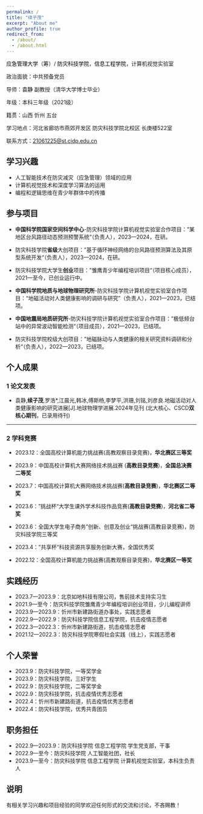 ```yaml
---
permalink: /
title: "续子茂"
excerpt: "About me"
author_profile: true
redirect_from: 
  - /about/
  - /about.html
---
```



<a href="https://www.ncist.edu.cn/Home/" style="text-decoration:none; color:black;">应急管理大学</a>（筹）/ <a href="https://www.cidp.edu.cn/" style="text-decoration:none; color:black;">防灾科技学院</a>，<a href="https://ie.cidp.edu.cn/index.jsp" style="text-decoration:none; color:black;">信息工程学院</a>，计算机视觉实验室

政治面貌：中共预备党员

导师：<a href="https://baike.baidu.com/item/%E8%A2%81%E9%9D%99/63116510?fr=ge_ala" style="text-decoration:none; color:black;">袁静</a> 副教授（清华大学博士毕业）

年级：本科三年级（2021级）

籍贯：山西 忻州 五台

学习地点：河北省廊坊市燕郊开发区 防灾科技学院北校区 长庚楼522室

联系方式：21061225@st.cidp.edu.cn



## 学习兴趣

* 人工智能技术在防灾减灾（应急管理）领域的应用
* 计算机视觉技术和深度学习算法的运用
* 编程和逻辑思维在青少年群体中的传播



## 参与项目

- **中国科学院国家空间科学中心**-防灾科技学院计算机视觉实验室合作项目：”某地区台风路径动态预测预警系统“（负责人），2023—2024，在研。
- 防灾科技学院**省级**大创项目：”基于循环神经网络的台风路径预测算法及其原型系统开发“（负责人），2023—2024，在研。
- 防灾科技学院大学生**创业**项目：”雏鹰青少年编程培训项目“（项目核心成员），2021—至今，已创业运行中。
- **中国科学院地质与地球物理研究所**-防灾科技学院计算机视觉实验室合作项目：“地磁活动对人类健康影响的调研与研究”（负责人），2021—2023，已结项。

- **中国地震局地质研究所**-防灾科技学院计算机视觉实验室合作项目：”极低频台站中的异常波动智能检测“（项目成员），2021—2023，已结项。
- 防灾科技学院校级大创项目：”地磁脉动与人类健康的相关研究资料调研和分析“（负责人），2022—2023，已结项。



## 个人成果

### 1 论文发表

- 袁静,**续子茂**,罗浩*,江晨光,韩冰,傅斯杨,李梦平,洪珊,刘铭,刘彦良.地磁活动对人类健康影响的研究进展[J].地球物理学进展.2024年见刊 (北大核心、CSCD**双核心期刊**，已录用待刊)

---

### 2 学科竞赛

- 2023.12：全国高校计算机能力挑战赛(高教观察目录竞赛)，**华北赛区三等奖**

- 2023.9：中国高校计算机大赛网络技术挑战赛 (**高教目录竞赛**)，**全国总决赛二等奖**

- 2023.7：中国高校计算机大赛网络技术挑战赛(**高教目录竞赛**)，**华北赛区二等奖**

- 2023.6：”挑战杯“大学生课外学术科技作品竞赛(**高教目录竞赛**)，**河北省二等奖**

- 2023.6：全国大学生电子商务”创新、创意及创业“挑战赛(高教目录竞赛)，防灾科技学院三等奖

- 2023.4：”共享杯“科技资源共享服务创新大赛，全国优秀奖

- 2022.12：全国高校计算机能力挑战赛(高教观察目录竞赛)，**华北赛区一等奖**

    

## 实践经历

- 2023.7—2023.9：北京如地科技有限公司，售前技术支持实习生
- 2021.9—至今：防灾科技学院雏鹰青少年编程培训创业项目，少儿编程讲师
- 2023.9—2023.9：忻州市新建路街道办事处，实践志愿者
- 2022.9—2022.9：防灾科技学院信息工程学院，抗击疫情志愿者
- 2022.3—2022.3：忻州市新建路街道，抗击疫情志愿者
- 2021.12—2022.3：防灾科技学院寒假社会实践（线上），实践志愿者



## 个人荣誉

- 2023.9：防灾科技学院，一等奖学金
- 2023.9：防灾科技学院，三好学生
- 2022.9：防灾科技学院，二等奖学金
- 2022.9：防灾科技学院，抗击疫情优秀志愿者
- 2022.4：忻州市新建路街道，抗击疫情优秀志愿者
- 2022.4：防灾科技学院，优秀共青团员



## 职务担任

- 2022.9—2023.9：防灾科技学院 信息工程学院 学生党支部，干事
- 2022.9—至今：防灾科技学院 人工智能社团，社长
- 2023.9—至今：防灾科技学院 信息工程学院 计算机视觉实验室，本科生负责人



## 说明

有相关学习兴趣和项目经验的同学欢迎任何形式的交流和讨论，不吝赐教！

